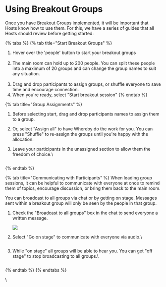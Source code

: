 # Using Breakout Groups

Once you have Breakout Groups [implemented](../whereby-101/customizing-rooms/breakout-groups-with-embedded.md), it will be important that Hosts know how to use them. For this, we have a series of guides that all Hosts should review before getting started:

{% tabs %}
{% tab title="Start Breakout Groups" %}
1. Hover over the 'people' button to start your breakout groups\
   <img src="../.gitbook/assets/BreakOut Groups start.png" alt="" data-size="original">
2. The main room can hold up to 200 people. You can split these people into a maximum of 20 groups and can change the group names to suit any situation.\
   <img src="../.gitbook/assets/Screenshot 2023-04-14 at 2.03.06 PM.png" alt="" data-size="original">
3. Drag and drop participants to assign groups, or shuffle everyone to save time and encourage connection.
4. When you're ready, select "Start breakout session"
{% endtab %}

{% tab title="Group Assignments" %}
1. Before selecting start, drag and drop participants names to assign them to a group.
2. Or, select "Assign all" to have Whereby do the work for you. You can press "Shuffle" to re-assign the groups until you're happy with the allocation.
3.  Leave your participants in the unassigned section to allow them the freedom of choice.\


    <figure><img src="../.gitbook/assets/file-4VezVUDlFq.gif" alt=""><figcaption></figcaption></figure>
{% endtab %}

{% tab title="Communicating with Participants" %}
When leading group sessions, it can be helpful to communicate with everyone at once to remind them of topics, encourage discussion, or bring them back to the main room.&#x20;

You can broadcast to all groups via chat or by getting on stage. Messages sent within a breakout group will only be seen by the people in that group.

1.  Check the "Broadcast to all groups" box in the chat to send everyone a written message.

    ![](../.gitbook/assets/file-qnSyU1TEKF.png)
2.  Select "Go on stage" to communicate with everyone via audio.\


    <figure><img src="../.gitbook/assets/file-Ze9qbAh00B.png" alt=""><figcaption></figcaption></figure>
3.  While "on stage" all groups will be able to hear you. You can get "off stage" to stop broadcasting to all groups.\


    <figure><img src="../.gitbook/assets/file-JdkbZMehFm.png" alt=""><figcaption></figcaption></figure>
{% endtab %}
{% endtabs %}



\
